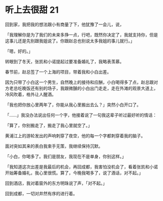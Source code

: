 
# 听上去很甜 21

回到家，我把我的想法跟小有商量了下，他犹豫了一会儿，说，

「我理解你是为了我们的未来多挣一点，行吧，既然你决定了，我就支持你，但是这事儿还是先别跟我姐说了。你跟赵总也别说太多我姐的事儿就行。」

「嗯，好的。」

转眼到了冬天，张凯和小诺提起过要准备婚礼了，我略表羡慕。

春节前，赵总签了一个上海的项目，带着我和小白出差。


因为只带了小白这一个男生，自然晚上的接待和应酬，小白喝得多了点，赵总跟对方老总吃晚饭还有别的场子，我跟微醺的小白出门走走，走在外滩的观景大道上，冷风吹着，格外让人醒酒。

「我也把你放心里两年了，你能从我心里搬出去么？」突然小白开口了。

「……」我没办法说出任何一个字，他接着说了一句我这辈子听过最好听的情话：

「算了，你别搬走了，搬走了我心里就空了。」


黄浦江上的游轮发出的声响刺穿了夜空，他的每一个字都刺穿着我的脑子。

面对突如其来的表白我束手无策，我继续保持沉默。

「小白，你喝多了。我们是朋友，我现在不是单身，你别这样。」

「我知道这次出差是我最后的机会，再回成都，我害怕没机会了，看着张凯和小诺开始筹备婚礼，我心里很慌。算了，今晚我喝多了，说了酒话，对不起。」


回到酒店，我对着窗外的东方明珠说了声，「对不起。」


回到成都，一切对井然有序的进行着。